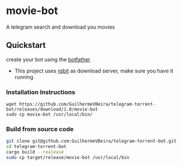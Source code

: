 # movie-bot
A telegram search and download you movies


## Quickstart

create your bot using the [botfather](https://t.me/botfather)

- This project uses [rqbit](https://github.com/ikatson/rqbit) as download server, make sure you have it running


### Installation Instructions
```
wget https://github.com/GuilhermeVBeira/telegram-torrent-bot/releases/download/1.0/movie-bot
sudo cp movie-bot /usr/local/bin/

```

### Build from source code

```sh
git clone git@github.com:GuilhermeVBeira/telegram-torrent-bot.git
cd telegram-torrent-bot
cargo build --realease
sudo cp target/release/movie-bot /usr/local/bin

```
